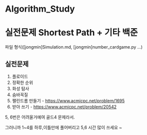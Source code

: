 # Algorithm_Study
# 실전문제 Shortest Path + 기타 백준
파일 형식([jongmin]Simulation.md, [jongmin]number_cardgame.py ...)

## 실전문제
1) 플로이드
2) 정확한 순위
3) 화성 탐사
4) 숨바꼭질
5) 팰린드롬 만들기 - https://www.acmicpc.net/problem/1695
6) 받아 쓰기 - https://www.acmicpc.net/problem/20542

5, 6번은 어려울거예여 골드4 문제라서.

그러니까 1~4를 하루,이틀만에 풀어버리고 5,6 시간 많이 쓰세요 ~
